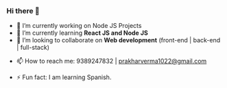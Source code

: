 ### Hi there 👋

- 🔭 I’m currently working on Node JS Projects
- 🌱 I’m currently learning **React JS and Node JS**
- 👯 I’m looking to collaborate on **Web development** (front-end | back-end | full-stack)
<!-- - 🤔 I’m looking for help with ... -->
<!-- - 💬 Ask me about ... -->
- 📫 How to reach me: 9389247832 | prakharverma1022@gmail.com
<!-- - 😄 Pronouns: ... -->
- ⚡ Fun fact: I am learning Spanish.

